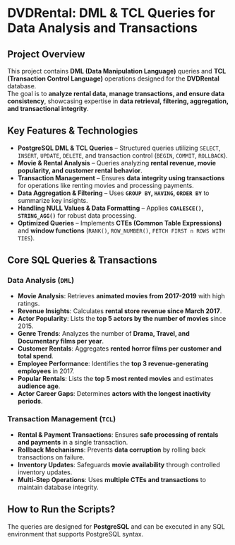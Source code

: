 # DVDRental: DML & TCL Queries for Data Analysis and Transactions  

## **Project Overview**  
This project contains **DML (Data Manipulation Language)** queries and **TCL (Transaction Control Language)** operations designed for the **DVDRental** database.  
The goal is to **analyze rental data, manage transactions, and ensure data consistency**, showcasing expertise in **data retrieval, filtering, aggregation, and transactional integrity**.  

## **Key Features & Technologies**  

- **PostgreSQL DML & TCL Queries** – Structured queries utilizing `SELECT`, `INSERT`, `UPDATE`, `DELETE`, and transaction control (`BEGIN`, `COMMIT`, `ROLLBACK`).  
- **Movie & Rental Analysis** – Queries analyzing **rental revenue, movie popularity, and customer rental behavior**.  
- **Transaction Management** – Ensures **data integrity using transactions** for operations like renting movies and processing payments.  
- **Data Aggregation & Filtering** – Uses **`GROUP BY`, `HAVING`, `ORDER BY`** to summarize key insights.  
- **Handling NULL Values & Data Formatting** – Applies **`COALESCE()`, `STRING_AGG()`** for robust data processing.  
- **Optimized Queries** – Implements **CTEs (Common Table Expressions)** and **window functions** (`RANK()`, `ROW_NUMBER()`, `FETCH FIRST n ROWS WITH TIES`).  

## **Core SQL Queries & Transactions**  

### **Data Analysis (`DML`)**
- **Movie Analysis**: Retrieves **animated movies from 2017-2019** with high ratings.  
- **Revenue Insights**: Calculates **rental store revenue since March 2017**.  
- **Actor Popularity**: Lists the **top 5 actors by the number of movies** since 2015.  
- **Genre Trends**: Analyzes the number of **Drama, Travel, and Documentary films per year**.  
- **Customer Rentals**: Aggregates **rented horror films per customer and total spend**.  
- **Employee Performance**: Identifies the **top 3 revenue-generating employees** in 2017.  
- **Popular Rentals**: Lists the **top 5 most rented movies** and estimates **audience age**.  
- **Actor Career Gaps**: Determines **actors with the longest inactivity periods**.  

### **Transaction Management (`TCL`)**
- **Rental & Payment Transactions**: Ensures **safe processing of rentals and payments** in a single transaction.  
- **Rollback Mechanisms**: Prevents **data corruption** by rolling back transactions on failure.  
- **Inventory Updates**: Safeguards **movie availability** through controlled inventory updates.  
- **Multi-Step Operations**: Uses **multiple CTEs and transactions** to maintain database integrity.  

## **How to Run the Scripts?**  

The queries are designed for **PostgreSQL** and can be executed in any SQL environment that supports PostgreSQL syntax.  
